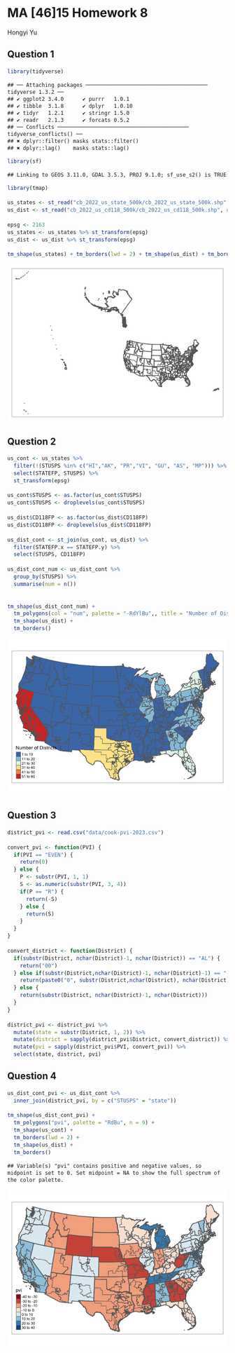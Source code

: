 MA \[46\]15 Homework 8
================
Hongyi Yu

## Question 1

``` r
library(tidyverse)
```

    ## ── Attaching packages ─────────────────────────────────────── tidyverse 1.3.2 ──
    ## ✔ ggplot2 3.4.0      ✔ purrr   1.0.1 
    ## ✔ tibble  3.1.8      ✔ dplyr   1.0.10
    ## ✔ tidyr   1.2.1      ✔ stringr 1.5.0 
    ## ✔ readr   2.1.3      ✔ forcats 0.5.2 
    ## ── Conflicts ────────────────────────────────────────── tidyverse_conflicts() ──
    ## ✖ dplyr::filter() masks stats::filter()
    ## ✖ dplyr::lag()    masks stats::lag()

``` r
library(sf)
```

    ## Linking to GEOS 3.11.0, GDAL 3.5.3, PROJ 9.1.0; sf_use_s2() is TRUE

``` r
library(tmap)

us_states <- st_read("cb_2022_us_state_500k/cb_2022_us_state_500k.shp", quiet = TRUE)
us_dist <- st_read("cb_2022_us_cd118_500k/cb_2022_us_cd118_500k.shp", quiet = TRUE)

epsg <- 2163
us_states <- us_states %>% st_transform(epsg)
us_dist <- us_dist %>% st_transform(epsg)

tm_shape(us_states) + tm_borders(lwd = 2) + tm_shape(us_dist) + tm_borders()
```

![](hw8_files/figure-gfm/q1-1.png)<!-- -->

## Question 2

``` r
us_cont <- us_states %>%
  filter(!(STUSPS %in% c("HI","AK", "PR","VI", "GU", "AS", "MP"))) %>%
  select(STATEFP, STUSPS) %>%
  st_transform(epsg)

us_cont$STUSPS <- as.factor(us_cont$STUSPS)
us_cont$STUSPS <- droplevels(us_cont$STUSPS)

us_dist$CD118FP <- as.factor(us_dist$CD118FP)
us_dist$CD118FP <- droplevels(us_dist$CD118FP)

us_dist_cont <- st_join(us_cont, us_dist) %>%
  filter(STATEFP.x == STATEFP.y) %>%
  select(STUSPS, CD118FP)

us_dist_cont_num <- us_dist_cont %>% 
  group_by(STUSPS) %>% 
  summarise(num = n())
  

tm_shape(us_dist_cont_num) +
  tm_polygons(col = "num", palette = "-RdYlBu",, title = "Number of Districts") +
  tm_shape(us_dist) +
  tm_borders()
```

![](hw8_files/figure-gfm/q2-1.png)<!-- -->

## Question 3

``` r
district_pvi <- read.csv("data/cook-pvi-2023.csv")

convert_pvi <- function(PVI) {
  if(PVI == "EVEN") {
    return(0)
  } else {
    P <- substr(PVI, 1, 1)
    S <- as.numeric(substr(PVI, 3, 4))
    if(P == "R") {
      return(-S)
    } else {
      return(S)
    }
  }
}

convert_district <- function(District) {
  if(substr(District, nchar(District)-1, nchar(District)) == "AL") {
    return("00")
  } else if(substr(District,nchar(District)-1, nchar(District)-1) == "-") {
    return(paste0("0", substr(District,nchar(District), nchar(District))))
  } else {
    return(substr(District, nchar(District)-1, nchar(District)))
  }
}

district_pvi <- district_pvi %>%
  mutate(state = substr(District, 1, 2)) %>%
  mutate(district = sapply(district_pvi$District, convert_district)) %>%
  mutate(pvi = sapply(district_pvi$PVI, convert_pvi)) %>%
  select(state, district, pvi)
```

## Question 4

``` r
us_dist_cont_pvi <- us_dist_cont %>%
  inner_join(district_pvi, by = c("STUSPS" = "state"))

tm_shape(us_dist_cont_pvi) +
  tm_polygons("pvi", palette = "RdBu", n = 9) +
  tm_shape(us_cont) +
  tm_borders(lwd = 2) +
  tm_shape(us_dist) +
  tm_borders()
```

    ## Variable(s) "pvi" contains positive and negative values, so midpoint is set to 0. Set midpoint = NA to show the full spectrum of the color palette.

![](hw8_files/figure-gfm/q4-1.png)<!-- -->
